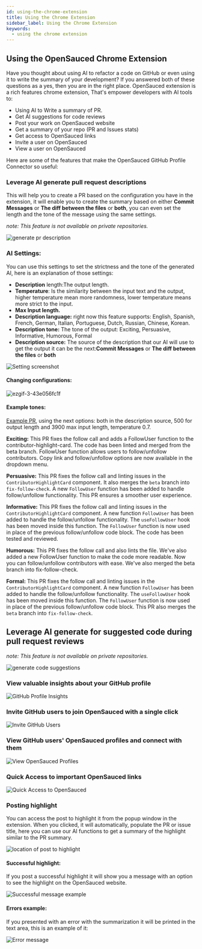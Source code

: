 ```yaml
---
id: using-the-chrome-extension
title: Using the Chrome Extension
sidebar_label: Using the Chrome Extension
keywords:
  - using the chrome extension
---
```


## Using the OpenSauced Chrome Extension

Have you thought about using AI to refactor a code on GitHub or even using it to write the summary of your development?
If you answered both of these questions as a yes, then you are in the right place. OpenSauced extension is a rich features chrome extension,
That's empower developers with AI tools to:

- Using AI to Write a summary of PR.
- Get AI suggestions for code reviews
- Post your work on OpenSauced website
- Get a summary of your repo (PR and Issues stats)
- Get access to OpenSauced links
- Invite a user on OpenSauced
- View a user on OpenSauced

Here are some of the features that make the OpenSauced GitHub Profile Connector so useful:

### Leverage AI generate pull request descriptions

This will help you to create a PR based on the configuration you have in the extension, it will enable you to create the summary based on either **Commit Messages** or **The diff between the files** or **both**, you can even set the length and the tone of the message using the same settings.

_note: This feature is not available on private repositories._

![generate pr description](../../static/gif/pr-description.gif)

### AI Settings: 

You can use this settings to set the strictness and the tone of the generated AI, here is an explanation of those settings:

- **Description** length:The output length.
- **Temperature**: Is the similarity between the input text and the output, higher temperature mean more randomness, lower temperature means more strict to the input.
- **Max Input length.**
- **Description language:** right now this feature supports: English, Spanish, French, German, Italian, Portuguese, Dutch, Russian, Chinese, Korean.
- **Description tone:** The tone of the output: Exciting, Persuasive, Informative, Humorous, Formal
- **Description source:** The source of the description that our AI will use to get the output it can be the next:**Commit Messages** or **The diff between the files** or **both**

![Setting screenshot](https://user-images.githubusercontent.com/18273833/241760972-aa10eabe-3c01-4921-956a-ab85bada1575.png)

#### Changing configurations: 

![ezgif-3-43e056fc1f](https://github.com/open-sauced/docs.opensauced.pizza/assets/18273833/fa19fa8e-e652-461c-8df4-6e959c9b9943)


#### Example tones:

[Example PR](https://github.com/open-sauced/insights/pull/1197), using the next options: both in the description source, 500 for output length and 3900 max input length, temperature 0.7.

**Exciting:** This PR fixes the follow call and adds a FollowUser function to the contributor-highlight-card. The code has been linted and merged from the beta branch. FollowUser function allows users to follow/unfollow contributors. Copy link and follow/unfollow options are now available in the dropdown menu.

**Persuasive:** This PR fixes the follow call and linting issues in the `ContributorHighlightCard` component. It also merges the `beta` branch into `fix-follow-check`. A new `FollowUser` function has been added to handle follow/unfollow functionality. This PR ensures a smoother user experience.

**Informative:** This PR fixes the follow call and linting issues in the `ContributorHighlightCard` component. A new function `FollowUser` has been added to handle the follow/unfollow functionality. The `useFollowUser` hook has been moved inside this function. The `FollowUser` function is now used in place of the previous follow/unfollow code block. The code has been tested and reviewed.

**Humorous:** This PR fixes the follow call and also lints the file. We've also added a new FollowUser function to make the code more readable. Now you can follow/unfollow contributors with ease. We've also merged the beta branch into fix-follow-check.

**Formal:** This PR fixes the follow call and linting issues in the `ContributorHighlightCard` component. A new function `FollowUser` has been added to handle the follow/unfollow functionality. The `useFollowUser` hook has been moved inside this function. The `FollowUser` function is now used in place of the previous follow/unfollow code block. This PR also merges the `beta` branch into `fix-follow-check`.


## Leverage AI generate for suggested code during pull request reviews

_note: This feature is not available on private repositories._

![generate code suggestions](../../static/gif/code-suggestions.gif)

### View valuable insights about your GitHub profile

![GitHub Profile Insights](../../static/img/extension-popup.png)

### Invite GitHub users to join OpenSauced with a single click

![Invite GitHub Users](../../static/img/extension-invite.png)

### View GitHub users' OpenSauced profiles and connect with them

![View OpenSauced Profiles](../../static/img/extension-view.png)

### Quick Access to important OpenSauced links

![Quick Access to OpenSauced](../../static/img/extension-links.png)

### Posting highlight

You can access the post to highlight it from the popup window in the extension. When you clicked, it will automatically, populate the PR or issue title, here you can use our AI functions to get a summary of the highlight similar to the PR summary. 

![location of post to highlight](https://user-images.githubusercontent.com/18273833/241761099-e7a745c8-204e-4a4d-b313-867ab99af0b2.png)

#### Successful highlight:

If you post a successful highlight it will show you a message with an option to see the highlight on the OpenSauced website. 

![Successful message example](https://github.com/open-sauced/docs.opensauced.pizza/assets/18273833/723ac624-e996-45f8-acdf-0d3ff08af90b)


#### Errors example: 


If you presented with an error with the summarization it will be printed in the text area, this is an example of it: 

![Error message](https://user-images.githubusercontent.com/18273833/241762187-f6968a71-c344-495f-8eed-f1de9aff7599.gif)